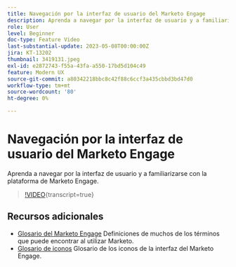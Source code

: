 ```yaml
---
title: Navegación por la interfaz de usuario del Marketo Engage
description: Aprenda a navegar por la interfaz de usuario y a familiarizarse con la plataforma de Marketo Engage.
role: User
level: Beginner
doc-type: Feature Video
last-substantial-update: 2023-05-08T00:00:00Z
jira: KT-13202
thumbnail: 3419131.jpeg
exl-id: e2872743-f55a-43fa-a550-17bd5d104c49
feature: Modern UX
source-git-commit: a80342218bbc8c42f88c6ccf3a435cbbd3bd47d0
workflow-type: tm+mt
source-wordcount: '80'
ht-degree: 0%

---
```


# Navegación por la interfaz de usuario del Marketo Engage

Aprenda a navegar por la interfaz de usuario y a familiarizarse con la plataforma de Marketo Engage.

>[!VIDEO](https://video.tv.adobe.com/v/3419131/?learn=on){transcript=true}

## Recursos adicionales

* [Glosario del Marketo Engage](https://experienceleague.adobe.com/docs/marketo/using/getting-started-with-marketo/marketo-glossary.html?lang=es)
Definiciones de muchos de los términos que puede encontrar al utilizar Marketo.
* [Glosario de iconos](https://experienceleague.adobe.com/docs/marketo/using/product-docs/marketo-engage-modern-ux/icon-glossary.html?lang=es)
Glosario de los iconos de la interfaz del Marketo Engage.
